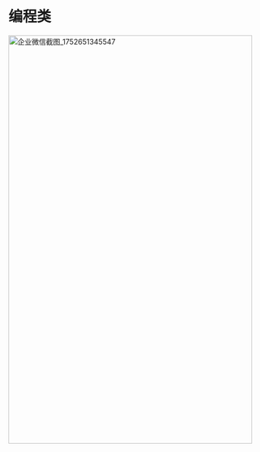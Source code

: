 # 编程类

<img width="481" height="805" alt="企业微信截图_1752651345547" src="https://github.com/user-attachments/assets/cff04dfa-262b-4535-8c96-cf2d3db3f363" />
